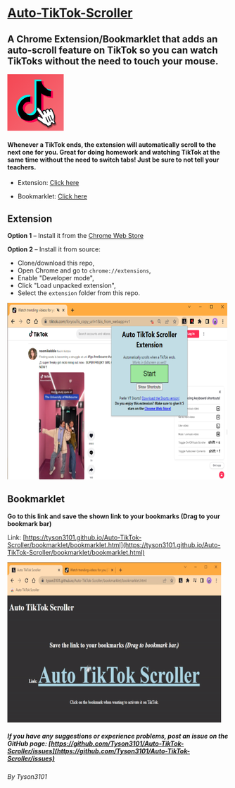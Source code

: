 # [Auto-TikTok-Scroller](https://github.com/Tyson3101/Auto-TikTok-Scroller)

## A Chrome Extension/Bookmarklet that adds an auto-scroll feature on TikTok so you can watch TikToks without the need to touch your mouse.

<img src="https://github.com/Tyson3101/Auto-TikTok-Scroller/blob/4a0ee87d9b2e0a3c2e5eec1b67df8c4a9451c71d/extension/img/tiktokIcon128.png?raw=true"/>

#### Whenever a TikTok ends, the extension will automatically scroll to the next one for you. Great for doing homework and watching TikTok at the same time without the need to switch tabs! Just be sure to not tell your teachers.

- Extension: [Click here](./README.md#extension)

- Bookmarklet: [Click here](./README.md#bookmarklet)

## Extension

**Option 1** – Install it from the [Chrome Web Store](https://chrome.google.com/webstore/detail/auto-tiktok-scroller/ngnmmnppfloibngkifccjiljhnjoleaa)

**Option 2** – Install it from source:

- Clone/download this repo,
- Open Chrome and go to `chrome://extensions`,
- Enable "Developer mode",
- Click "Load unpacked extension",
- Select the `extension` folder from this repo.

<img src="./img/ScreenshotGoogleExtensionTikTok.png" width="500" height="400" />

## Bookmarklet

**Go to this link and save the shown link to your bookmarks (Drag to your bookmark bar)**

Link: [https://tyson3101.github.io/Auto-TikTok-Scroller/bookmarklet/bookmarklet.html](https://tyson3101.github.io/Auto-TikTok-Scroller/bookmarklet/bookmarklet.html)

<img src="./img/GoogleExtensionGif.gif" width="486" height="363" />

##### If you have any suggestions or experience problems, post an issue on the GitHub page: [https://github.com/Tyson3101/Auto-TikTok-Scroller/issues](https://github.com/Tyson3101/Auto-TikTok-Scroller/issues)

###### By Tyson3101
